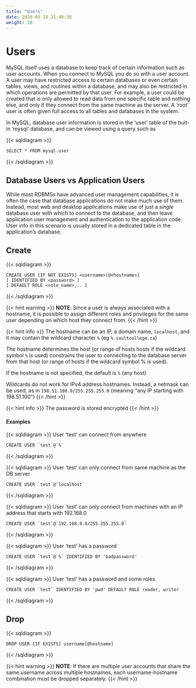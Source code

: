 ```yaml
---
title: "Users"
date: 2020-03-18 21:40:38
weight: 10
---
```


# Users

MySQL itself uses a database to keep track of certain information such as user accounts.  When you connect to MySQL you do so with a user account.  A user may have restricted access to certain databases or even certain tables, views, and routines within a database, and may also be restricted in which operations are permitted by that user.  For example, a user could be created that is only allowed to read data from one specific table and nothing else, and only if they connect from the same machine as the server.  A ‘root’ user is often given full access to all tables and databases in the system.

In MySQL, database user information is stored in the ‘user’ table of the buit-in ‘mysql’ database, and can be viewed using a query such as 

{{< sqldiagram >}}
```mysql
SELECT * FROM mysql.user
```
{{< /sqldiagram >}}

## Database Users vs Application Users

While most RDBMSs have advanced user management capabilities, it is often the case that database applications do not make much use of them. Instead, most web and desktop applications make use of just a *single* database user with which to connect to the database, and then leave application user management and authentication to the application code.  User info in this scenario is usually stored in a dedicated table in the application’s database.

## Create 

{{< sqldiagram >}}
```mysql
CREATE USER [IF NOT EXISTS] <username>[@<hostname>]
[ IDENTIFIED BY <password> ]
[ DEFAULT ROLE <role_name>,.. ]
```
{{< /sqldiagram >}}

{{< hint warning >}}
**NOTE**: Since a user is always associated with a hostname, it is possible to assign different roles and privileges for the same user depending on which host they connect from.
{{< /hint >}}

{{< hint info >}}
The hostname can be an IP, a domain name, `localhost`, and it may contain the wildcard character `%` (eg `%.saultcollege.ca`)

The hostname determines the host (or range of hosts hosts if the wildcard symbol `%` is used) constrains the user to connecting to the database server from that host (or range of hosts if the wildcard symbol % is used).  

If the hostname is not specified, the default is `%` (any host)

Wildcards do not work for IPv4 address hostnames.  Instead, a netmask can be used, as in `198.51.100.0/255.255.255.0` (meaning "any IP starting with 198.51.100")
{{< /hint >}}

{{< hint info >}}
The password is stored encrypted
{{< /hint >}}

#### Examples

{{< sqldiagram >}}
User ‘test’ can connect from anywhere
```mysql
CREATE USER `test`@`%`
```
{{< /sqldiagram >}}

{{< sqldiagram >}}
User ‘test’ can only connect from same machine as the DB server
```mysql
CREATE USER `test`@`localhost`
```
{{< /sqldiagram >}}

{{< sqldiagram >}}
User ‘test’ can only connect from machines with an IP address that starts with 192.168.0
```mysql
CREATE USER `test`@`192.168.0.0/255.255.255.0`
```
{{< /sqldiagram >}}

{{< sqldiagram >}}
User ‘test’ has a password
```mysql
CREATE USER `test`@`%` IDENTIFIED BY 'badpassword'
```
{{< /sqldiagram >}}

{{< sqldiagram >}}
User ‘test’ has a password and some roles
```mysql
CREATE USER `test` IDENTIFIED BY 'pwd' DEFAULT ROLE reader, writer
```
{{< /sqldiagram >}}

## Drop

{{< sqldiagram >}}
```mysql
DROP USER [IF EXISTS] username[@hostname]
```
{{< /sqldiagram >}}

{{< hint warning >}}
**NOTE**: If there are multiple user accounts that share the same username across multiple hostnames, each username-hostname combination must be dropped separately.
{{< /hint >}}
